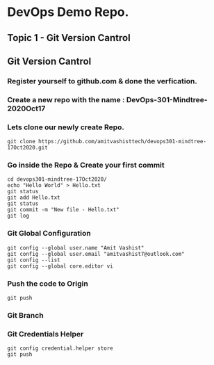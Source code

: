 # DevOps Demo Repo.

## Topic 1 - Git Version Cantrol

## Git Version Cantrol

### Register yourself to github.com & done the verfication. 

### Create a new repo with the name : DevOps-301-Mindtree-2020Oct17

### Lets clone our newly create Repo. 
```
git clone https://github.com/amitvashisttech/devops301-mindtree-17Oct2020.git
```

### Go inside the Repo & Create your first commit
```
cd devops301-mindtree-17Oct2020/
echo "Hello World" > Hello.txt
git status
git add Hello.txt
git status
git commit -m "New file - Hello.txt"
git log
```

### Git Global Configuration 
```
git config --global user.name "Amit Vashist"
git config --global user.email "amitvashist7@outlook.com"
git config --list
git config --global core.editor vi
```

### Push the code to Origin
```
git push
```


### Git Branch 



### Git Credentials Helper
```
git config credential.helper store
git push 
```
